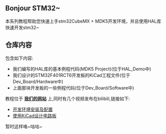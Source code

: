 ## Bonjour STM32~  

本系列教程帮助您快速上手stm32CubeMX + MDK5开发环境，并且使用HAL库快速开发stm32~  

## 仓库内容  

包含如下内容:  

- 我们编写的HAL库的基本例程代码(MDK5 Project)(位于HAL_Demo中)  
- 我们设计的STM32F401RCT6开发板的KiCad工程文件(位于Dev_Board/Hardware中)  
- 上面那块开发板的一些例程代码(位于Dev_Board/Software中)    

教程位于 **[我们的网站](https://www.emoe.xyz/archives/970)** 上,同时有几个视频发布在bilibili,链接如下:  

- [开发环境安装及配置](https://www.bilibili.com/video/BV1Lg4y1B7Bf/)  
- [使用KiCad设计电路板](https://www.bilibili.com/video/BV1Kp4y1X7pS/)  


暂时这样咯~咕咕~  

